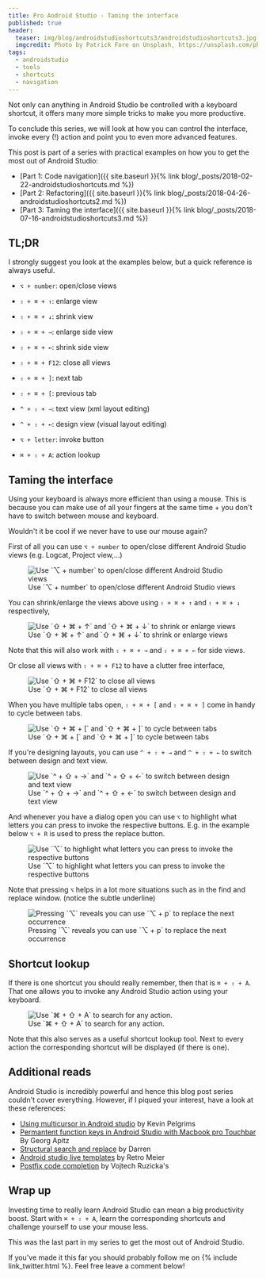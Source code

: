 ```yaml
---
title: Pro Android Studio - Taming the interface
published: true
header:
  teaser: img/blog/androidstudioshortcuts3/androidstudioshortcuts3.jpg
  imgcredit: Photo by Patrick Fore on Unsplash, https://unsplash.com/photos/YS_51ncQL5o, cropped
tags:
  - androidstudio
  - tools
  - shortcuts
  - navigation
---
```

Not only can anything in Android Studio be controlled with a keyboard shortcut, it offers many more simple tricks to make you more productive.

To conclude this series, we will look at how you can control the interface, invoke every (!) action and point you to even more advanced features.

>
This post is part of a series with practical examples on how you to get the most out of Android Studio:
- [Part 1: Code navigation]({{ site.baseurl }}{% link blog/_posts/2018-02-22-androidstudioshortcuts.md %})
- [Part 2: Refactoring]({{ site.baseurl }}{% link blog/_posts/2018-04-26-androidstudioshortcuts2.md %})
- [Part 3: Taming the interface]({{ site.baseurl }}{% link blog/_posts/2018-07-16-androidstudioshortcuts3.md %})


## TL;DR
I strongly suggest you look at the examples below, but a quick reference is always useful.

* `⌥ + number`: open/close views
* `⇧ + ⌘ + ↑`: enlarge view
* `⇧ + ⌘ + ↓`: shrink view
* `⇧ + ⌘ + →`: enlarge side view
* `⇧ + ⌘ + ←`: shrink side view
* `⇧ + ⌘ + F12`: close all views

* `⇧ + ⌘ + ]`: next tab
* `⇧ + ⌘ + [`: previous tab
* `^ + ⇧ + →`: text view (xml layout editing)
* `^ + ⇧ + ←`: design view (visual layout editing)
* `⌥ + letter`: invoke button

* `⌘ + ⇧ + A`: action lookup

## Taming the interface
Using your keyboard is always more efficient than using a mouse. This is because you can make use of all your fingers at the same time + you don't have to switch between mouse and keyboard.

Wouldn't it be cool if we never have to use our mouse again?

First of all you can use `⌥ + number` to open/close different Android Studio views (e.g. Logcat, Project view,...)

<figure>
  <img src="{{ site.url }}{{ site.baseurl }}/img/blog/androidstudioshortcuts3/openviews.gif"
       alt="Use `⌥ + number` to open/close different Android Studio views"/>
  <figcaption>Use `⌥ + number` to open/close different Android Studio views</figcaption>
</figure>

You can shrink/enlarge the views above using `⇧ + ⌘ + ↑` and `⇧ + ⌘ + ↓` respectively,

<figure>
  <img src="{{ site.url }}{{ site.baseurl }}/img/blog/androidstudioshortcuts3/expandshrinkviews.gif"
       alt="Use `⇧ + ⌘ + ↑` and `⇧ + ⌘ + ↓` to shrink or enlarge views"/>
  <figcaption>Use `⇧ + ⌘ + ↑` and `⇧ + ⌘ + ↓` to shrink or enlarge views</figcaption>
</figure>

Note that this will also work with `⇧ + ⌘ + →` and `⇧ + ⌘ + ←` for side views.

Or close all views with `⇧ + ⌘ + F12` to have a clutter free interface,

<figure>
  <img src="{{ site.url }}{{ site.baseurl }}/img/blog/androidstudioshortcuts3/closeallviews.gif"
       alt="Use `⇧ + ⌘ + F12` to close all views"/>
  <figcaption>Use `⇧ + ⌘ + F12` to close all views</figcaption>
</figure>

When you have multiple tabs open, `⇧ + ⌘ + [` and `⇧ + ⌘ + ]` come in handy to cycle between tabs.

<figure>
  <img src="{{ site.url }}{{ site.baseurl }}/img/blog/androidstudioshortcuts3/closeallviews.gif"
       alt="Use `⇧ + ⌘ + [` and `⇧ + ⌘ + ]` to cycle between tabs"/>
  <figcaption>Use `⇧ + ⌘ + [` and `⇧ + ⌘ + ]` to cycle between tabs</figcaption>
</figure>

If you're designing layouts, you can use `^ + ⇧ + →` and `^ + ⇧ + ←` to switch between design and text view.

<figure>
  <img src="{{ site.url }}{{ site.baseurl }}/img/blog/androidstudioshortcuts3/switchdesignxml.gif"
       alt="Use `^ + ⇧ + →` and `^ + ⇧ + ←` to switch between design and text view"/>
  <figcaption>Use `^ + ⇧ + →` and `^ + ⇧ + ←` to switch between design and text view</figcaption>
</figure>

And whenever you have a dialog open you can use `⌥` to highlight what letters you can press to invoke the respective buttons. E.g. in the example below `⌥ + R` is used to press the replace button.

<figure>
  <img src="{{ site.url }}{{ site.baseurl }}/img/blog/androidstudioshortcuts3/controlinterface.gif"
       alt="Use `⌥` to highlight what letters you can press to invoke the respective buttons"/>
  <figcaption>Use `⌥` to highlight what letters you can press to invoke the respective buttons</figcaption>
</figure>

Note that pressing `⌥` helps in a lot more situations such as in the find and replace window. (notice the subtle underline)

<figure>
  <img src="{{ site.url }}{{ site.baseurl }}/img/blog/androidstudioshortcuts3/althighlighting.gif"
       alt="Pressing `⌥` reveals you can use `⌥ + p` to replace the next occurrence"/>
  <figcaption>Pressing `⌥` reveals you can use `⌥ + p` to replace the next occurrence</figcaption>
</figure>

## Shortcut lookup
If there is one shortcut you should really remember, then that is `⌘ + ⇧ + A`. That one allows you to invoke any Android Studio action using your keyboard.

<figure>
  <img src="{{ site.url }}{{ site.baseurl }}/img/blog/androidstudioshortcuts3/searchactions.gif"
       alt="Use `⌘ + ⇧ + A` to search for any action."/>
  <figcaption>Use `⌘ + ⇧ + A` to search for any action.</figcaption>
</figure>

Note that this also serves as a useful shortcut lookup tool. Next to every action the corresponding shortcut will be displayed (if there is one).

## Additional reads
Android Studio is incredibly powerful and hence this blog post series couldn't cover everything. However, if I piqued your interest, have a look at these references:

- [Using multicursor in Android studio](http://kevinpelgrims.com/blog/2017/12/29/using-multicursor-in-android-studio/) by Kevin Pelgrims
- [Permantent function keys in Android Studio with Macbook pro Touchbar](https://medium.com/@geapi/permanent-function-keys-intellij-macbook-pro-w-touchbar-d6fc78781b90) By Georg Apitz
- [Structural search and replace](https://afterecho.uk/blog/structural-search-and-replace-in-android-studio.html) by Darren
- [Android studio live templates](https://medium.com/google-developers/writing-more-code-by-writing-less-code-with-android-studio-live-templates-244f648d17c7) by Retro Meier
- [Postfix code completion](https://www.vojtechruzicka.com/intellij-idea-tips-tricks-postfix-code-completion/) by Vojtech Ruzicka's

## Wrap up
Investing time to really learn Android Studio can mean a big productivity boost. Start with `⌘ + ⇧ + A`, learn the corresponding shortcuts and challenge yourself to use your mouse less.

This was the last part in my series to get the most out of Android Studio.

If you've made it this far you should probably follow me on {% include link_twitter.html %}. Feel free leave a comment below!
